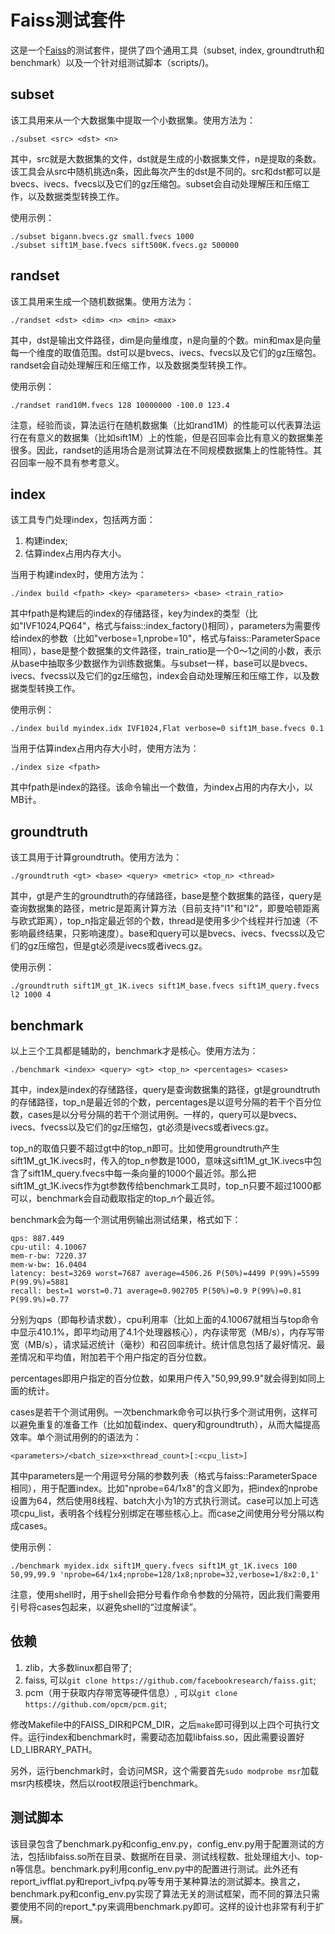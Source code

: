 # Faiss测试套件

这是一个[Faiss](https://github.com/facebookresearch/faiss)的测试套件，提供了四个通用工具（subset, index, groundtruth和benchmark）以及一个针对组测试脚本（scripts/)。

## subset

该工具用来从一个大数据集中提取一个小数据集。使用方法为：
```
./subset <src> <dst> <n>
```
其中，src就是大数据集的文件，dst就是生成的小数据集文件，n是提取的条数。该工具会从src中随机挑选n条，因此每次产生的dst是不同的。src和dst都可以是bvecs、ivecs、fvecs以及它们的gz压缩包。subset会自动处理解压和压缩工作，以及数据类型转换工作。

使用示例：
```
./subset bigann.bvecs.gz small.fvecs 1000
./subset sift1M_base.fvecs sift500K.fvecs.gz 500000
```

## randset

该工具用来生成一个随机数据集。使用方法为：
```
./randset <dst> <dim> <n> <min> <max>
```
其中，dst是输出文件路径，dim是向量维度，n是向量的个数。min和max是向量每一个维度的取值范围。dst可以是bvecs、ivecs、fvecs以及它们的gz压缩包。randset会自动处理解压和压缩工作，以及数据类型转换工作。

使用示例：
```
./randset rand10M.fvecs 128 10000000 -100.0 123.4
```

注意，经验而谈，算法运行在随机数据集（比如rand1M）的性能可以代表算法运行在有意义的数据集（比如sift1M）上的性能，但是召回率会比有意义的数据集差很多。因此，randset的适用场合是测试算法在不同规模数据集上的性能特性。其召回率一般不具有参考意义。

## index

该工具专门处理index，包括两方面：
1) 构建index;
2) 估算index占用内存大小。

当用于构建index时，使用方法为：
```
./index build <fpath> <key> <parameters> <base> <train_ratio>
```
其中fpath是构建后的index的存储路径，key为index的类型（比如"IVF1024,PQ64"，格式与faiss::index_factory()相同），parameters为需要传给index的参数（比如"verbose=1,nprobe=10"，格式与faiss::ParameterSpace相同），base是整个数据集的文件路径，train_ratio是一个0～1之间的小数，表示从base中抽取多少数据作为训练数据集。与subset一样，base可以是bvecs、ivecs、fvecss以及它们的gz压缩包，index会自动处理解压和压缩工作，以及数据类型转换工作。

使用示例：
```
./index build myindex.idx IVF1024,Flat verbose=0 sift1M_base.fvecs 0.1
```

当用于估算index占用内存大小时，使用方法为：
```
./index size <fpath>
```
其中fpath是index的路径。该命令输出一个数值，为index占用的内存大小，以MB计。

## groundtruth

该工具用于计算groundtruth。使用方法为：
```
./groundtruth <gt> <base> <query> <metric> <top_n> <thread>
```
其中，gt是产生的groundtruth的存储路径，base是整个数据集的路径，query是查询数据集的路径，metric是距离计算方法（目前支持"l1"和"l2"，即曼哈顿距离与欧式距离），top_n指定最近邻的个数，thread是使用多少个线程并行加速（不影响最终结果，只影响速度）。base和query可以是bvecs、ivecs、fvecss以及它们的gz压缩包，但是gt必须是ivecs或者ivecs.gz。

使用示例：
```
./groundtruth sift1M_gt_1K.ivecs sift1M_base.fvecs sift1M_query.fvecs l2 1000 4
```

## benchmark

以上三个工具都是辅助的，benchmark才是核心。使用方法为：
```
./benchmark <index> <query> <gt> <top_n> <percentages> <cases>
```
其中，index是index的存储路径，query是查询数据集的路径，gt是groundtruth的存储路径，top_n是最近邻的个数，percentages是以逗号分隔的若干个百分位数，cases是以分号分隔的若干个测试用例。一样的，query可以是bvecs、ivecs、fvecss以及它们的gz压缩包，gt必须是ivecs或者ivecs.gz。

top_n的取值只要不超过gt中的top_n即可。比如使用groundtruth产生sift1M_gt_1K.ivecs时，传入的top_n参数是1000，意味这sift1M_gt_1K.ivecs中包含了sift1M_query.fvecs中每一条向量的1000个最近邻。那么把sift1M_gt_1K.ivecs作为gt参数传给benchmark工具时，top_n只要不超过1000都可以，benchmark会自动截取指定的top_n个最近邻。

benchmark会为每一个测试用例输出测试结果，格式如下：
```
qps: 887.449
cpu-util: 4.10067
mem-r-bw: 7220.37
mem-w-bw: 16.0404
latency: best=3269 worst=7687 average=4506.26 P(50%)=4499 P(99%)=5599 P(99.9%)=5881
recall: best=1 worst=0.71 average=0.902705 P(50%)=0.9 P(99%)=0.81 P(99.9%)=0.77
```
分别为qps（即每秒请求数），cpu利用率（比如上面的4.10067就相当与top命令中显示410.1%，即平均动用了4.1个处理器核心），内存读带宽（MB/s），内存写带宽（MB/s），请求延迟统计（毫秒）和召回率统计。统计信息包括了最好情况、最差情况和平均值，附加若干个用户指定的百分位数。

percentages即用户指定的百分位数，如果用户传入"50,99,99.9"就会得到如同上面的统计。

cases是若干个测试用例。一次benchmark命令可以执行多个测试用例，这样可以避免重复的准备工作（比如加载index、query和groundtruth），从而大幅提高效率。单个测试用例的的语法为：
```
<parameters>/<batch_size>x<thread_count>[:<cpu_list>]
```
其中parameters是一个用逗号分隔的参数列表（格式与faiss::ParameterSpace相同），用于配置index。比如"nprobe=64/1x8"的含义即为，把index的nprobe设置为64，然后使用8线程、batch大小为1的方式执行测试。case可以加上可选项cpu_list，表明各个线程分别绑定在哪些核心上。而case之间使用分号分隔以构成cases。

使用示例：
```
./benchmark myidex.idx sift1M_query.fvecs sift1M_gt_1K.ivecs 100 50,99,99.9 'nprobe=64/1x4;nprobe=128/1x8;nprobe=32,verbose=1/8x2:0,1'
```
注意，使用shell时，用于shell会把分号看作命令参数的分隔符，因此我们需要用引号将cases包起来，以避免shell的“过度解读”。

## 依赖

1) zlib，大多数linux都自带了;
2) faiss, 可以`git clone https://github.com/facebookresearch/faiss.git`;
3) pcm（用于获取内存带宽等硬件信息）, 可以`git clone https://github.com/opcm/pcm.git`;

修改Makefile中的FAISS_DIR和PCM_DIR，之后`make`即可得到以上四个可执行文件。运行index和benchmark时，需要动态加载libfaiss.so，因此需要设置好LD_LIBRARY_PATH。

另外，运行benchmark时，会访问MSR，这个需要首先`sudo modprobe msr`加载msr内核模块，然后以root权限运行benchmark。

## 测试脚本

该目录包含了benchmark.py和config_env.py，config_env.py用于配置测试的方法，包括libfaiss.so所在目录、数据所在目录、测试线程数、批处理组大小、top-n等信息。benchmark.py利用config_env.py中的配置进行测试。此外还有report_ivfflat.py和report_ivfpq.py等专用于某种算法的测试脚本。换言之，benchmark.py和config_env.py实现了算法无关的测试框架，而不同的算法只需要使用不同的report_*.py来调用benchmark.py即可。这样的设计也非常有利于扩展。
